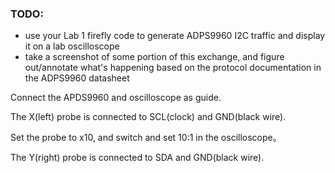 ### TODO:

- use your Lab 1 firefly code to generate ADPS9960 I2C traffic and display it on a lab oscilloscope
- take a screenshot of some portion of this exchange, and figure out/annotate what's happening based on the protocol documentation in the ADPS9960 datasheet 

Connect the APDS9960 and oscilloscope as guide. 

The X(left) probe is connected to SCL(clock) and GND(black wire). 

Set the probe to x10, and switch and set 10:1 in the oscilloscope。

The Y(right) probe is connected to SDA and GND(black wire).



